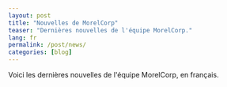 ```yaml
---
layout: post
title: "Nouvelles de MorelCorp"
teaser: "Dernières nouvelles de l'équipe MorelCorp."
lang: fr
permalink: /post/news/
categories: [blog]
---
```


Voici les dernières nouvelles de l'équipe MorelCorp, en français.
